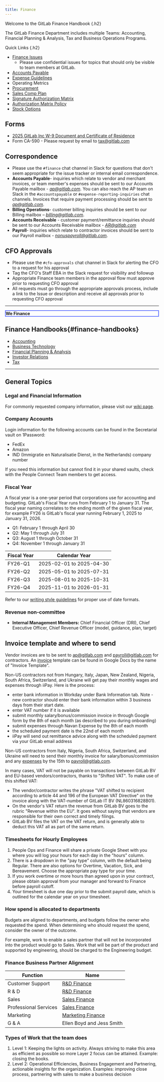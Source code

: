 ```yaml
---
title: Finance
---
```


Welcome to the GitLab Finance Handbook
{.h2}

The GitLab Finance Department includes multiple Teams: Accounting, Financial Planning & Analysis, Tax and Business Operations Programs.

<i aria-hidden="true" class="fab fa-gitlab fa-fw icon-color font-awesome"></i> Quick Links
{.h2}

- [Finance Issues](https://gitlab.com/gitlab-com/finance/issues)
  - Please use confidential issues for topics that should only be visible to team members at GitLab.
- [Accounts Payable](accounts-payable/)
- [Expense Guidelines](expenses/)
- Operating Metrics
- [Procurement](procurement/)
- [Sales Comp Plan](sales-comp-plan/)
- [Signature Authorization Matrix](authorization-matrix/)
- [Authorization Matrix Policy](authorization-matrix/#authorization-matrix-policy)
- [Stock Options](/handbook/total-rewards/stock-options/)

## Forms

- [2025 GitLab Inc W-9 Document and Certificate of Residence](https://gitlab.com/gitlab-com/Finance-Division/tax-team/-/issues/590)
- Form CA-590 - Please request by email to tax@gitlab.com

## Correspondence

- Please use the `#finance` chat channel in Slack for questions that don't seem appropriate for the issue tracker or internal email correspondence.
- **Accounts Payable**- inquiries which relate to vendor and merchant invoices, or team member's expenses should be sent to our Accounts Payable mailbox - *ap@gitlab.com*. You can also reach the AP team on Slack in the `#accountspayable` or `#expense-reporting-inquiries` chat channels.  Invoices that require payment processing should be sent to *ap@gitlab.com*.
- **Billing Operations**- customer billing inquiries should be sent to our Billing mailbox – *billing@gitlab.com*.
- **Accounts Receivable** - customer payment/remittance inquiries should be sent to our Accounts Receivable mailbox - *AR@gitlab.com*
- **Payroll**- inquiries which relate to contractor invoices should be sent to our Payroll mailbox - *nonuspayroll@gitlab.com*.

## CFO Approvals

- Please use the `#cfo-approvals` chat channel in Slack for alerting the CFO to a request for his approval
- Tag the CFO's Staff EBA in the Slack request for visibility and followup
- Appropriate Finance team members in the approval flow must approve prior to requesting CFO approval
- All requests must go through the appropriate approvals process, include a link to the Issue or description and receive all approvals prior to requesting CFO approval

---

<div class="text-center rounded-3 p-3 display-6 text-primary" style="border: 2px solid #5468ff;"><strong>We <i class="fas fa-heart orange font-awesome" aria-hidden="true"></i> Finance</strong></div>

## <i aria-hidden="true" class="fas fa-book fa-fw icon-color font-awesome"></i>Finance Handbooks{#finance-handbooks}

- [Accounting](accounting/)
- [Business Technology](/handbook/business-technology/)
- [Financial Planning & Analysis](financial-planning-and-analysis/)
- [Investor Relations](investor-relations//)
- [Tax](/handbook/finance/tax/)

---

## General Topics

### Legal and Financial Information

For commonly requested company information, please visit our [wiki page](https://gitlab.com/gitlab-com/finance/wikis/company-information).

### Company Accounts

Login information for the following accounts can be found in the Secretarial vault
on 1Password:

- FedEx
- Amazon
- IND (Immigratie en Naturalisatie Dienst, in the Netherlands) company number

If you need this information but cannot find it in your shared vaults, check with the People Connect Team members to get access.

### Fiscal Year

A fiscal year is a one-year period that corporations use for accounting and budgeting.
GitLab's Fiscal Year runs from February 1 to January 31. The fiscal year naming correlates to the ending month of the given fiscal year, for example FY26 is GitLab's fiscal year running February 1, 2025 to January 31, 2026.

- Q1: February 1 through April 30
- Q2: May 1 through July 31
- Q3: August 1 through October 31
- Q4: November 1 through January 31

| Fiscal Year | Calendar Year |
| ----------- | ------------- |
| FY26-Q1 | 2025-02-01 to 2025-04-30 |
| FY26-Q2 | 2025-05-01 to 2025-07-31 |
| FY26-Q3 | 2025-08-01 to 2025-10-31 |
| FY26-Q4 | 2025-11-01 to 2026-01-31 |

Refer to our [writing style guidelines](/handbook/communication/#writing-style-guidelines) for proper use of date formats.

### Revenue non-committee

- **Internal Management Members:** Chief Financial Officer (DRI), Chief Executive Officer, Chief Revenue Officer (model, guidance, plan, target)

## Invoice template and where to send

Vendor invoices are to be sent to ap@gitlab.com and payroll@gitlab.com for contractors. An [invoice](https://docs.google.com/spreadsheets/d/1sRA2uCpFblOleyVIslqM4YwbW27GkU5DTgwMLhgR_Iw/edit?usp=sharing) template can be found in Google Docs by the name of "Invoice Template".

Non-US contractors not from Hungary, Italy, Japan, New Zealand, Nigeria, South Africa, Switzerland, and Ukraine will get pay their monthly wages and expenses through iiPay. Here is the process:

- enter bank information in Workday under Bank Information tab. Note - new contractor should enter their bank information within 3 business days from their start date.
- enter VAT number if it is available
- submit monthly salary/bonus/commission invoice in through Google form by the 8th of each month (as described to you during onboarding)
- submit expenses through Navan Expense by the 8th of each month
- the scheduled payment date is the 22nd of each month
- iiPay will send out remittance advice along with the scheduled payment via your GitLab email address

Non-US contractors from Italy, Nigeria, South Africa, Switzerland, and Ukraine will need to send their monthly invoice for salary/bonus/commission and any [expenses](/handbook/finance/spending-company-money/) by the 15th to payroll@gitlab.com.

In many cases, VAT will not be payable on transactions between GitLab BV and EU-based
vendors/contractors, thanks to "Shifted VAT". To make use of this shifted VAT:

- The vendor/contractor writes the phrase "VAT shifted to recipient according to
article 44 and 196 of the European VAT Directive" on the invoice along with the
VAT-number of GitLab IT BV (NL860316828B01).
- On the vendor's VAT return the revenue from GitLab BV goes to the rubric "Revenue within the EU". It goes without saying that vendors are responsible for their own correct and timely filings.
- GitLab BV files the VAT on the VAT return, and is generally able to deduct this VAT all as part of the same return.

### Timesheets for Hourly Employees

1. People Ops and Finance will share a private Google Sheet with you where you will log your hours for each day in the "hours" column.
1. There is a dropdown in the "pay type" column, with the default being Regular. There are also options for Overtime, Vacation, Sick, and Bereavement. Choose the appropriate pay type for your time.
1. If you work overtime or more hours than agreed upon in your contract, please obtain approval from your manager and forward to Finance before payroll cutoff.
1. Your timesheet is due one day prior to the submit payroll date, which is outlined for the calendar year on your timesheet.

### How spend is allocated to departments

Budgets are aligned to departments, and budgets follow the owner who requested the spend. When determining who should request the spend, consider the owner of the outcome.

For example, work to enable a sales partner that will not be incorporated into the product would go to Sales. Work that will be part of the product and supported by engineering, should be charged to the Engineering budget.

### Finance Business Partner Alignment

| Function | Name |
| -------- | ---- |
| Customer Support | [R&D Finance](financial-planning-and-analysis/r-and-d-finance/) |
| R & D | [R&D Finance](financial-planning-and-analysis/r-and-d-finance/) |
| Sales | [Sales Finance](financial-planning-and-analysis/sales-finance/) |
| Professional Services | [Sales Finance](financial-planning-and-analysis/sales-finance/) |
| Marketing | [Marketing Finance](financial-planning-and-analysis/marketing-finance/) |
| G & A | Ellen Boyd and Jess Smith |

### Types of Work that the team does

1. Level 1: Keeping the lights on activity. Always striving to make this area as efficient as possible so more Layer 2 focus can be attained. Example: closing the books.
1. Level 2: Operational Efficiencies, Business Engagement and Partnering, actionable insights for the organization. Examples: improving close process, partnering with sales to make a business decision
